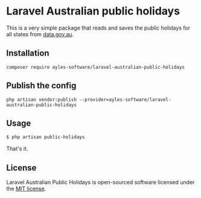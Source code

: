 # Laravel Australian public holidays

This is a very simple package that reads and saves the public holidays for all states from [data.gov.au](https://data.gov.au/dataset/ds-dga-b1bc6077-dadd-4f61-9f8c-002ab2cdff10/details?q=).

## Installation
```
composer require ayles-software/laravel-australian-public-holidays
```

## Publish the config
```
php artisan vendor:publish --provider=ayles-software/laravel-australian-public-holidays
```

## Usage

```bash
$ php artisan public-holidays
```

That's it.

## License

Laravel Australian Public Holidays is open-sourced software licensed under the [MIT license](https://github.com/ayles-software/laravel-australian-public-holidays/blob/master/LICENSE.md).
